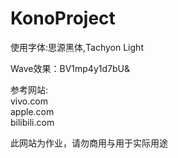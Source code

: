 # KonoProject
  
使用字体:思源黑体,Tachyon Light  

Wave效果：BV1mp4y1d7bU&  

参考网站:  
vivo.com  
apple.com  
bilibili.com  

此网站为作业，请勿商用与用于实际用途